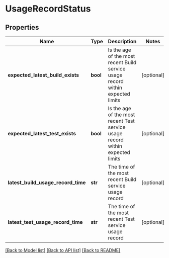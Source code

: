 # UsageRecordStatus

## Properties
Name | Type | Description | Notes
------------ | ------------- | ------------- | -------------
**expected_latest_build_exists** | **bool** | Is the age of the most recent Build service usage record within expected limits | [optional] 
**expected_latest_test_exists** | **bool** | Is the age of the most recent Test service usage record within expected limits | [optional] 
**latest_build_usage_record_time** | **str** | The time of the most recent Build service usage record | [optional] 
**latest_test_usage_record_time** | **str** | The time of the most recent Test service usage record | [optional] 

[[Back to Model list]](../README.md#documentation-for-models) [[Back to API list]](../README.md#documentation-for-api-endpoints) [[Back to README]](../README.md)

